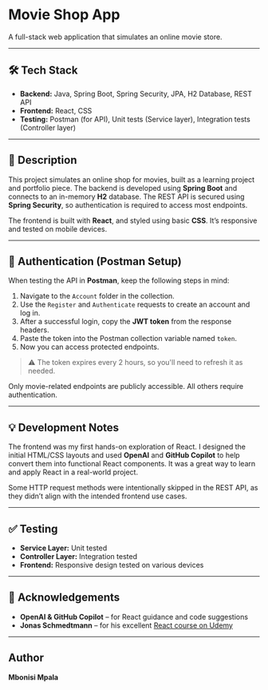 # Movie Shop App

A full-stack web application that simulates an online movie store.

---

## 🛠 Tech Stack

- **Backend:** Java, Spring Boot, Spring Security, JPA, H2 Database, REST API
- **Frontend:** React, CSS
- **Testing:** Postman (for API), Unit tests (Service layer), Integration tests (Controller layer)

---

## 📄 Description

This project simulates an online shop for movies, built as a learning project and portfolio piece. The backend is developed using **Spring Boot** and connects to an in-memory **H2** database. The REST API is secured using **Spring Security**, so authentication is required to access most endpoints.

The frontend is built with **React**, and styled using basic **CSS**. It’s responsive and tested on mobile devices.

---

## 🔐 Authentication (Postman Setup)

When testing the API in **Postman**, keep the following steps in mind:

1. Navigate to the `Account` folder in the collection.
2. Use the `Register` and `Authenticate` requests to create an account and log in.
3. After a successful login, copy the **JWT token** from the response headers.
4. Paste the token into the Postman collection variable named `token`.
5. Now you can access protected endpoints.

> ⚠️ The token expires every 2 hours, so you'll need to refresh it as needed.

Only movie-related endpoints are publicly accessible. All others require authentication.

---

## 💡 Development Notes

The frontend was my first hands-on exploration of React. I designed the initial HTML/CSS layouts and used **OpenAI** and **GitHub Copilot** to help convert them into functional React components. It was a great way to learn and apply React in a real-world project.

Some HTTP request methods were intentionally skipped in the REST API, as they didn’t align with the intended frontend use cases.

---

## ✅ Testing

- **Service Layer:** Unit tested
- **Controller Layer:** Integration tested
- **Frontend:** Responsive design tested on various devices

---

## 🙏 Acknowledgements

- **OpenAI & GitHub Copilot** – for React guidance and code suggestions
- **Jonas Schmedtmann** – for his excellent [React course on Udemy](https://www.udemy.com/course/react-the-complete-guide-incl-redux/)

---

## Author

**Mbonisi Mpala**
